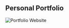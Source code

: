 ## Personal Portfolio

![Portfolio Website](portfolio-website-git-main-gitgabrielguevara.vercel.app)

